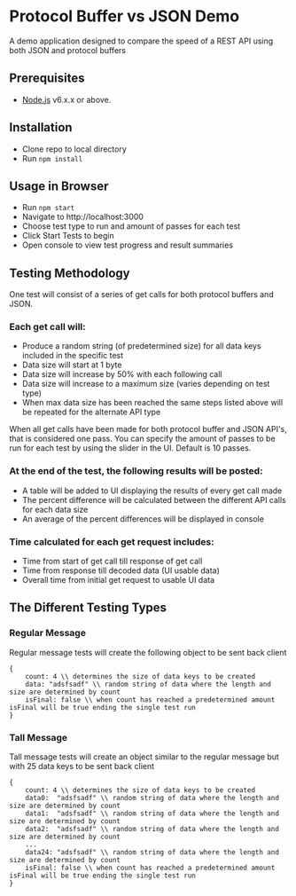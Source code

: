 # Protocol Buffer vs JSON Demo
A demo application designed to compare the speed of a REST API using both JSON and protocol buffers

## Prerequisites
* [Node.js](https://nodejs.org) v6.x.x or above.

## Installation
* Clone repo to local directory
* Run `npm install`

## Usage in Browser
* Run `npm start`
* Navigate to http://localhost:3000
* Choose test type to run and amount of passes for each test
* Click Start Tests to begin
* Open console to view test progress and result summaries

## Testing Methodology
One test will consist of a series of get calls for both protocol buffers and JSON.
### Each get call will:
* Produce a random string (of predetermined size) for all data keys included in the specific test
* Data size will start at 1 byte
* Data size will increase by 50% with each following call
* Data size will increase to a maximum size (varies depending on test type)
* When max data size has been reached the same steps listed above will be repeated for the alternate API type

When all get calls have been made for both protocol buffer and JSON API's, that is considered one pass.
You can specify the amount of passes to be run for each test by using the slider in the UI.  Default is 10 passes.

### At the end of the test, the following results will be posted:
* A table will be added to UI displaying the results of every get call made
* The percent difference will be calculated between the different API calls for each data size
* An average of the percent differences will be displayed in console

### Time calculated for each get request includes:
* Time from start of get call till response of get call
* Time from response till decoded data (UI usable data)
* Overall time from initial get request to usable UI data

## The Different Testing Types

### Regular Message
Regular message tests will create the following object to be sent back client

````
{
    count: 4 \\ determines the size of data keys to be created
    data: "adsfsadf" \\ random string of data where the length and size are determined by count
    isFinal: false \\ when count has reached a predetermined amount isFinal will be true ending the single test run
}
````

### Tall Message
Tall message tests will create an object similar to the regular message but with 25 data keys to be sent back client

````
{
    count: 4 \\ determines the size of data keys to be created
    data0:  "adsfsadf" \\ random string of data where the length and size are determined by count
    data1:  "adsfsadf" \\ random string of data where the length and size are determined by count
    data2:  "adsfsadf" \\ random string of data where the length and size are determined by count
    ...
    data24: "adsfsadf" \\ random string of data where the length and size are determined by count
    isFinal: false \\ when count has reached a predetermined amount isFinal will be true ending the single test run
}
````
